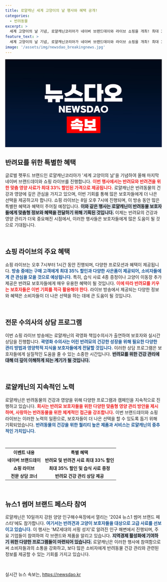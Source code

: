```yaml
---
title: 로얄캐닌 세계 고양이의 날 행사와 혜택 공개!
categories:
  - 반려동물
excerpt: >
  세계 고양이의 날 기념, 로얄캐닌코리아가 네이버 브랜드데이와 라이브 쇼핑을 개최! 최대 33% 할인, 특별 선물 및 라이브 상담까지 놓치지 마세요! 반려묘의 건강을 위한 최고의 기회!
feature_text: >
  세계 고양이의 날 기념, 로얄캐닌코리아가 네이버 브랜드데이와 라이브 쇼핑을 개최! 최대 33% 할인, 특별 선물 및 라이브 상담까지 놓치지 마세요! 반려묘의 건강을 위한 최고의 기회!
image: '/assets/img/newsdao_breakingnews.jpg'
---
```


<p><img src="/assets/img/newsdao_breakingnews.jpg" alt="bookingtag 속보" /></p>

<h2 data-ke-size="size26">반려묘를 위한 특별한 혜택</h2>

<p data-ke-size="size16">글로벌 펫푸드 브랜드인 로얄캐닌코리아가 '세계 고양이의 날'을 기념하여 올해 마지막 네이버 브랜드데이와 쇼핑 라이브를 진행합니다. <b><span style="color: #ee2323;">이번 행사에서는 반려묘와 반려견을 위한 맞춤 영양 사료가 최대 33% 할인된 가격으로 제공됩니다.</span></b> 로얄캐닌은 반려동물의 건강과 영양에 깊은 관심을 가지고 있으며, 이번 기회를 통해 많은 보호자들에게 더 나은 선택을 제공하고자 합니다. 쇼핑 라이브는 8일 오후 7시에 진행되며, 이 방송 동안 많은 특별한 혜택과 혜택이 주어질 예정입니다. <b><span style="background-color: #21538527;">이와 같은 행사는 로얄캐닌이 반려동물 보호자들에게 맞춤형 정보와 혜택을 전달하기 위해 기획된 것입니다.</span></b> 이제는 반려묘의 건강과 영양 관리가 더욱 중요해진 시점에서, 이러한 행사들은 보호자들에게 많은 도움이 될 것으로 기대됩니다.</p>

<p data-ke-size="size16">&nbsp;</p>

<h2 data-ke-size="size26">쇼핑 라이브의 주요 혜택</h2>

<p data-ke-size="size16">쇼핑 라이브는 오후 7시부터 1시간 동안 진행되며, 다양한 프로모션과 혜택이 제공됩니다. <b><span style="color: #1a5490;">방송 중에는 구매 고객에게 최대 35% 할인과 다양한 사은품이 제공되어, 소비자들에게 큰 관심을 모을 것으로 예상됩니다.</span></b> 특히, 습식 사료 4종 증정이나 고양이 이동장 추가 제공은 반려묘 보호자들에게 매우 유용한 혜택이 될 것입니다. <b><span style="color: #ee2323;">이에 따라 반려묘를 키우는 보호자들은 이번 기회를 적극 활용해야 한다.</span></b> 라이브 방송에서 제공되는 다양한 정보와 혜택은 소비자들이 더 나은 선택을 하는 데에 큰 도움이 될 것입니다.</p>

<p data-ke-size="size16">&nbsp;</p>

<h2 data-ke-size="size26">전문 수의사의 상담 프로그램</h2>

<p data-ke-size="size16">이번 쇼핑 라이브 방송에는 로얄캐닌의 곽영화 책임수의사가 출연하여 보호자와 실시간 상담을 진행합니다. <b><span style="color: #1a5490;">곽영화 수의사는 어린 반려묘의 건강한 성장을 위해 필요한 다양한 관리 방법과 영양학적 지식을 보호자들에게 전달할 것입니다.</span></b> 이러한 상담 프로그램은 보호자들에게 실질적인 도움을 줄 수 있는 소중한 시간입니다. <b><span style="background-color: #21538527;">반려묘를 위한 건강 관리에 대해 더 깊이 이해하게 되는 계기가 될 것입니다.</span></b></p>

<p data-ke-size="size16">&nbsp;</p>

<h2 data-ke-size="size26">로얄캐닌의 지속적인 노력</h2>

<p data-ke-size="size16">로얄캐닌은 반려동물의 건강과 영양을 위해 다양한 프로그램과 캠페인을 지속적으로 진행하고 있습니다. <b><span style="color: #ee2323;">회사는 반려묘 보호자들을 위한 다양한 맞춤형 영양 관리 방안을 제시하며, 사랑하는 반려동물을 위한 체계적인 접근을 강조합니다.</span></b> 이번 브랜드데이와 쇼핑 라이브는 이러한 노력의 일환으로, 보호자들이 더 나은 선택을 할 수 있도록 돕기 위해 기획되었습니다. <b><span style="color: #1a5490;">반려동물의 건강을 위한 퀄리티 높은 제품과 서비스는 로얄캐닌의 중추적인 가치입니다.</span></b></p>

<p data-ke-size="size16">&nbsp;</p>

<table style="width: 100%;">
    <tr>
        <th style="text-align: center; height: 17px;"><b>이벤트 내용</b></th>
        <th style="text-align: center; height: 17px;"><b>특별 혜택</b></th>
    </tr>
    <tr>
        <td style="text-align: center; height: 17px;"><b>네이버 브랜드데이</b></td>
        <td style="text-align: center; height: 17px;"><b>반려묘 및 반려견 사료 최대 33% 할인</b></td>
    </tr>
    <tr>
        <td style="text-align: center; height: 17px;"><b>쇼핑 라이브</b></td>
        <td style="text-align: center; height: 17px;"><b>최대 35% 할인 및 습식 사료 증정</b></td>
    </tr>
    <tr>
        <td style="text-align: center; height: 17px;"><b>전문 상담 코너</b></td>
        <td style="text-align: center; height: 17px;"><b>반려묘 건강 관리 상담 제공</b></td>
    </tr>
</table>

<p data-ke-size="size16">&nbsp;</p>

<h2 data-ke-size="size26">뉴스1 썸머 브랜드 페스타 참여</h2>

<p data-ke-size="size16">로얄캐닌은 10일까지 강원 양양 인구해수욕장에서 열리는 '2024 뉴스1 썸머 브랜드 페스타'에도 참가합니다. <b><span style="color: #1a5490;">여기서는 반려견과 고양이 보호자들을 대상으로 고급 사료를 선보이고 있습니다.</span></b> 이 행사는 'MZ세대의 서핑 성지'로 알려진 인구 해변에서 진행되며, 주요 기업들이 참여하여 각 브랜드와 제품을 알리고 있습니다. <b><span style="background-color: #21538527;">지역경제 활성화에 기여하기 위한 다양한 프로그램들이 마련되어 있습니다.</span></b> 로얄캐닌은 이러한 행사에 참여함으로써 소비자들과의 소통을 강화하고, 보다 많은 소비자에게 반려동물 건강 관리와 관련된 정보를 제공할 수 있는 기회를 가지고 있습니다.</p>

<p data-ke-size="size16">&nbsp;</p>
실시간 뉴스 속보는, <a href="https://newsdao.kr" rel="dofollow">https://newsdao.kr</a>



